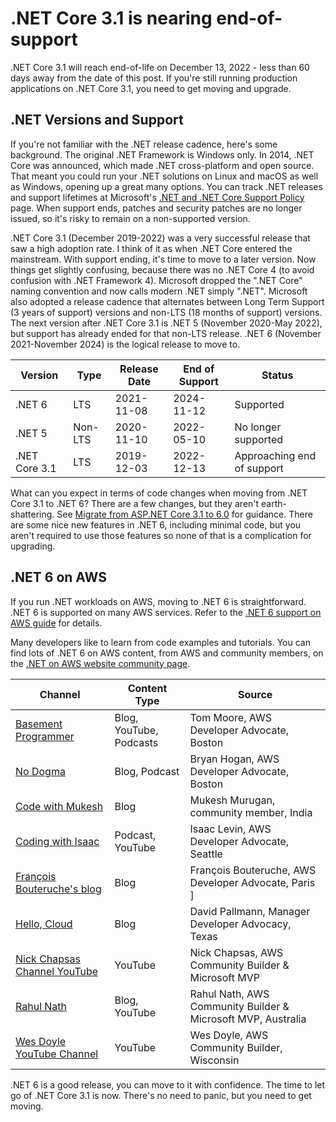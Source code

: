 # .NET Core 3.1 is nearing end-of-support

.NET Core 3.1 will reach end-of-life on December 13, 2022 - less than 60 days away from the date of this post. If you're still running production applications on .NET Core 3.1, you need to get moving and upgrade.

## .NET Versions and Support

If you're not familiar with the .NET release cadence, here's some background. The original .NET Framework is Windows only. In 2014, .NET Core was announced, which made .NET cross-platform and open source. That meant you could run your .NET solutions on Linux and macOS as well as Windows, opening up a great many options. You can track .NET releases and support lifetimes at Microsoft's [.NET and .NET Core Support Policy](https://dotnet.microsoft.com/en-us/platform/support/policy/dotnet-core) page. When support ends, patches and security patches are no longer issued, so it's risky to remain on a non-supported version.

.NET Core 3.1 (December 2019-2022) was a very successful release that saw a high adoption rate. I think of it as when .NET Core entered the mainstream. With support ending, it's time to move to a later version. Now things get slightly confusing, because there was no .NET Core 4 (to avoid confusion with .NET Framework 4). Microsoft dropped the ".NET Core" naming convention and now calls modern .NET simply ".NET". Microsoft also adopted a release cadence that alternates between Long Term Support (3 years of support) versions and non-LTS (18 months of support) versions. The next version after .NET Core 3.1 is .NET 5 (November 2020-May 2022), but support has already ended for that non-LTS release. .NET 6 (November 2021-November 2024) is the logical release to move to.

| Version | Type | Release Date | End of Support | Status |
| -------- | ----- | ------ | ------ | ----- |
| .NET 6 | LTS | 2021-11-08 | 2024-11-12 | Supported |
| .NET 5 | Non-LTS | 2020-11-10 | 2022-05-10 | No longer supported |
| .NET Core 3.1 | LTS | 2019-12-03 | 2022-12-13 | Approaching end of support |

What can you expect in terms of code changes when moving from .NET Core 3.1 to .NET 6? There are a few changes, but they aren't earth-shattering. See [Migrate from ASP.NET Core 3.1 to 6.0](https://learn.microsoft.com/en-us/aspnet/core/migration/31-to-60?view=aspnetcore-6.0&tabs=visual-studio) for guidance. There are some nice new features in .NET 6, including minimal code, but you aren't required to use those features so none of that is a complication for upgrading.

## .NET 6 on AWS

If you run .NET workloads on AWS, moving to .NET 6 is straightforward. .NET 6 is supported on many AWS services. Refer to the [.NET 6 support on AWS guide](https://github.com/aws-samples/aws-net-guides/tree/master/RuntimeSupport/dotnet6) for details.

Many developers like to learn from code examples and tutorials. You can find lots of .NET 6 on AWS content, from AWS and community members, on the [.NET on AWS website community page](https://aws.amazon.com/developer/language/net/net-community/). 

| Channel | Content Type | Source |
|  ---- | ---- | ---- |
| [Basement Programmer](https://www.basementprogrammer.com/) | Blog, YouTube, Podcasts | Tom Moore, AWS Developer Advocate, Boston |
| [No Dogma](http://nodogmablog.bryanhogan.net/tag/aws/) | Blog, Podcast | Bryan Hogan, AWS Developer Advocate, Boston |
| [Code with Mukesh](https://codewithmukesh.com/blog/category/aws/) | Blog | Mukesh Murugan, community member, India |
| [Coding with Isaac](https://www.youtube.com/user/levini) | Podcast, YouTube | Isaac Levin, AWS Developer Advocate, Seattle |
| [François Bouteruche's blog](https://fbouteruche.medium.com/) | Blog | François Bouteruche, AWS Developer Advocate, Paris ]
| [Hello, Cloud](https://davidpallmann.hashnode.dev/series/hello-cloud) | Blog | David Pallmann, Manager Developer Advocacy, Texas |
| [Nick Chapsas Channel YouTube](https://www.youtube.com/playlist?list=PLUOequmGnXxOjsai24V-Ig0ZyEN_i9POx) | YouTube | Nick Chapsas, AWS Community Builder & Microsoft MVP |
| [Rahul Nath](https://www.rahulpnath.com) | Blog, YouTube | Rahul Nath, AWS Community Builder & Microsoft MVP, Australia | 
| [Wes Doyle YouTube Channel](https://www.youtube.com/playlist?list=PL3_YUnRN3UhgFuTi043IZlZkO2tD5gbqH) | YouTube | Wes Doyle, AWS Community Builder, Wisconsin |

.NET 6 is a good release, you can move to it with confidence. The time to let go of .NET Core 3.1 is now. There's no need to panic, but you need to get moving.